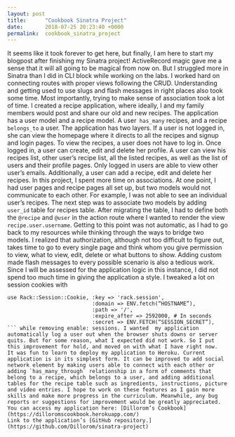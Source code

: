 ```yaml
---
layout: post
title:      "Cookbook Sinatra Project"
date:       2018-07-25 20:23:40 +0000
permalink:  cookbook_sinatra_project
---
```


It seems like it took forever to get here, but finally, I am here to start my blogpost after finishing my Sinatra project!
ActiveRecord magic gave me a sense that it will all going to be magical from now on. But I struggled more in Sinatra than I did in CLI block while working on the labs. I worked hard on connecting routes with proper views following the CRUD. Understanding and getting used to use slugs and flash messages in right places also took some time. Most importantly, trying to make sense of association took a lot of time.
I created a recipe application, where ideally, I and my family members would post and share our old and new recipes. The application has a user model and a recipe model. A user` has_many` recipes, and a recipe `belongs_to` a user. The application has two layers. If a user is not logged in, she can view the homepage where it directs to all the recipes and signup and login pages. To view the recipes, a user does not have to log in. Once logged in, a user can create, edit and delete her profile. A user can view his recipes list, other user’s recipe list, all the listed recipes, as well as the list of users and their profile pages. Only logged in users are able to view other user’s emails. Additionally, a user can add a recipe, edit and delete her recipes. 
In this project, I spent more time on associations. At one point, I had user pages and recipe pages all set up, but two models would not communicate to each other. For example, I was not able to see an individual user’s recipes. The next step was to associate two models by adding `user_id` table for recipes table. After migrating the table, I had to define both the `@recipe` and `@user` in the action route where I wanted to render the view `recipe.user.username`. Getting to this point was not automatic, as I had to go back to my resources while thinking through the ways to bridge two models.
I realized that authorization, although not too difficult to figure out, takes time to go to every single page and think whom you give permission to view, what to view, edit, delete or what buttons to show. Adding custom made flash messages to every possible scenario is also a tedious work. Since I will be assessed for the application logic in this instance, I did not spend too much time in giving the application a style. I tweaked a lot on session cookies with
```
use Rack::Session::Cookie, :key => 'rack.session',
                           :domain => ENV.fetch(“HOSTNAME”),
                           :path => '/',
                           :expire_after => 2592000, # In seconds
                           :secret => ENV.FETCH(“SESSION_SECRET”),
``` while removing enable: sessions. I wanted  my application automatically log a user out when the browser shuts downs or server quits. But for some reason, what I expected did not work. So I put this improvement for hold, and moved on with what I have right now. 
It was fun to learn to deploy my application to Heroku. Current application is in its simplest form. It can be improved to add social network element by making users able to connect with each other or adding `has_many_through` relationship in a form of comments that belong to a recipe, which belongs to a user, and adding additional tables for the recipe table such as ingredients, instructions, picture and video entries. I hope to work on these features as I gain more skills and make more progress in the curriculum. Meanwhile, any bug reports or suggestions for improvement would be greatly appreciated. 
You can access my application here: [Dillorom’s Cookbook](https://dilloromscookbook.herokuapp.com/)
Link to the application’s [GitHub repository.](https://github.com/Dillorom/sinatra-project)





